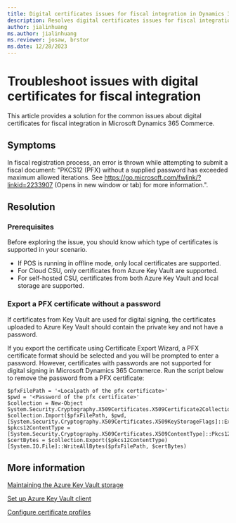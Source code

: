 ```yaml
---
title: Digital certificates issues for fiscal integration in Dynamics 365 Commerce
description: Resolves digital certificates issues for fiscal integration in Microsoft Dynamics 365 Commerce.
author: jialinhuang
ms.author: jialinhuang
ms.reviewer: josaw, brstor
ms.date: 12/28/2023
---
```


# Troubleshoot issues with digital certificates for fiscal integration

This article provides a solution for the common issues about digital certificates for fiscal integration in Microsoft Dynamics 365 Commerce.

## Symptoms

In fiscal registration process, an error is thrown while attempting to submit a fiscal document: "PKCS12 (PFX) without a supplied password has exceeded maximum allowed iterations. See https://go.microsoft.com/fwlink/?linkid=2233907 (Opens in new window or tab) for more information.".

## Resolution

### Prerequisites

Before exploring the issue, you should know which type of certificates is supported in your scenario.

- If POS is running in offline mode, only local certificates are supported.
- For Cloud CSU, only certificates from Azure Key Vault are supported.
- For self-hosted CSU, certificates from both Azure Key Vault and local storage are supported.

### Export a PFX certificate without a password

If certificates from Key Vault are used for digital signing, the certificates uploaded to Azure Key Vault should contain the private key and not have a password.

If you export the certificate using Certificate Export Wizard, a PFX certificate format should be selected and you will be prompted to enter a password. However, certificates with passwords are not supported for digital signing in Microsoft Dynamics 365 Commerce. Run the script below to remove the password from a PFX certificate:

```pwsh
$pfxFilePath = '<Localpath of the pfx certificate>'
$pwd = '<Password of the pfx certificate>'
$collection = New-Object System.Security.Cryptography.X509Certificates.X509Certificate2Collection
$collection.Import($pfxFilePath, $pwd, [System.Security.Cryptography.X509Certificates.X509KeyStorageFlags]::Exportable)
$pkcs12ContentType = [System.Security.Cryptography.X509Certificates.X509ContentType]::Pkcs12
$certBytes = $collection.Export($pkcs12ContentType)
[System.IO.File]::WriteAllBytes($pfxFilePath, $certBytes)
```

## More information

[Maintaining the Azure Key Vault storage](https://support.microsoft.com/topic/maintaining-azure-key-vault-storage-ebd478ba-446e-61cc-4a17-39c1a64cc2d6)

[Set up Azure Key Vault client](https://learn.microsoft.com/dynamics365/finance/localizations/global/setting-up-azure-key-vault-client)

[Configure certificate profiles](https://learn.microsoft.com/dynamics365/commerce/localizations/global/certificate-profiles-for-retail-stores)
